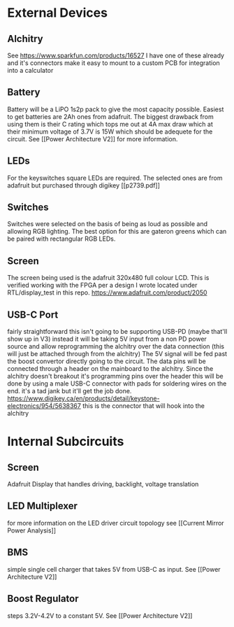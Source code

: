 

# External Devices

## Alchitry
See https://www.sparkfun.com/products/16527 I have one of these already and it's connectors make it easy to mount to a custom PCB for integration into a calculator

## Battery
Battery will be a LiPO 1s2p pack to give the most capacity possible. Easiest to get batteries are 2Ah ones from adafruit. The biggest drawback from using them is their C rating which tops me out at 4A max draw which at their minimum voltage of 3.7V is 15W which should be adequete for the circuit. See [[Power Architecture V2]] for more information.

## LEDs
For the keyswitches square LEDs are required. The selected ones are from adafruit but purchased through digikey [[p2739.pdf]]

## Switches
Switches were selected on the basis of being as loud as possible and allowing RGB lighting. The best option for this are gateron greens which can be paired with rectangular RGB LEDs. 

## Screen
The screen being used is the adafruit 320x480 full colour LCD. This is verified working with the FPGA per a design I wrote located under RTL/display_test in this repo. https://www.adafruit.com/product/2050

## USB-C Port
fairly straightforward this isn't going to be supporting USB-PD (maybe that'll show up in V3) instead it will be taking 5V input from a non PD power source and allow reprogramming the alchitry over the data connection (this will just be attached through from the alchitry)
The 5V signal will be fed past the boost convertor directly going to the circuit. The data pins will be connected through a header on the mainboard to the alchitry. Since the alchitry doesn't breakout it's programming pins over the header this will be done by using a male USB-C connector with pads for soldering wires on the end. it's a tad jank but it'll get the job done. https://www.digikey.ca/en/products/detail/keystone-electronics/954/5638367
this is the connector that will hook into the alchitry


# Internal Subcircuits

## Screen
Adafruit Display that handles driving, backlight, voltage translation

## LED Multiplexer
for more information on the LED driver circuit topology see [[Current Mirror Power Analysis]] 

## BMS
simple single cell charger that takes 5V from USB-C as input. See [[Power Architecture V2]]

## Boost Regulator 
steps 3.2V-4.2V to a constant 5V. See [[Power Architecture V2]]